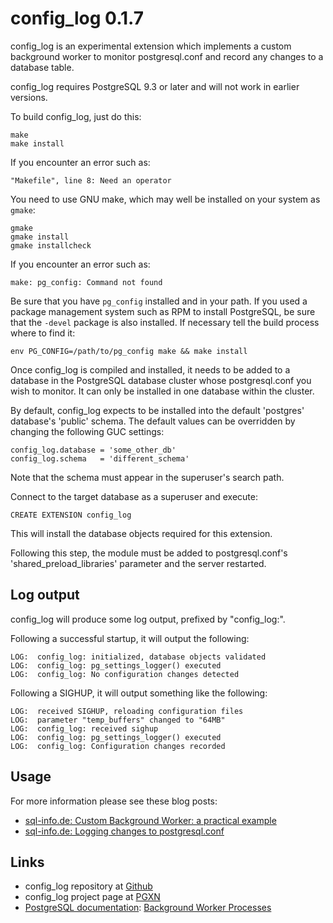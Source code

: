 config_log 0.1.7
================

config_log is an experimental extension which implements a custom
background worker to monitor postgresql.conf and record any changes to
a database table.

config_log requires PostgreSQL 9.3 or later and will not work in earlier
versions.

To build config_log, just do this:

    make
    make install

If you encounter an error such as:

    "Makefile", line 8: Need an operator

You need to use GNU make, which may well be installed on your system as
`gmake`:

    gmake
    gmake install
    gmake installcheck

If you encounter an error such as:

    make: pg_config: Command not found

Be sure that you have `pg_config` installed and in your path. If you used a
package management system such as RPM to install PostgreSQL, be sure that the
`-devel` package is also installed. If necessary tell the build process where
to find it:

    env PG_CONFIG=/path/to/pg_config make && make install

Once config_log is compiled and installed, it needs to be added to a database
in the PostgreSQL database cluster whose postgresql.conf you wish to monitor.
It can only be installed in one database within the cluster.

By default, config_log expects to be installed into the default 'postgres' 
database's 'public' schema. The default values can be overridden by changing 
the following GUC settings:

    config_log.database = 'some_other_db'
    config_log.schema   = 'different_schema'

Note that the schema must appear in the superuser's search path.

Connect to the target database as a superuser and execute:

    CREATE EXTENSION config_log

This will install the database objects required for this extension.

Following this step, the module must be added to postgresql.conf's 
'shared_preload_libraries' parameter and the server restarted.

Log output
----------

config_log will produce some log output, prefixed by "config_log:".

Following a successful startup, it will output the following:

    LOG:  config_log: initialized, database objects validated
    LOG:  config_log: pg_settings_logger() executed
    LOG:  config_log: No configuration changes detected

Following a SIGHUP, it will output something like the following:

    LOG:  received SIGHUP, reloading configuration files
    LOG:  parameter "temp_buffers" changed to "64MB"
    LOG:  config_log: received sighup
    LOG:  config_log: pg_settings_logger() executed
    LOG:  config_log: Configuration changes recorded


Usage
-----

For more information please see these blog posts:

- [sql-info.de: Custom Background Worker: a practical example](http://sql-info.de/postgresql/notes/custom-background-worker-bgw-practical-example.html)
- [sql-info.de: Logging changes to postgresql.conf](http://sql-info.de/postgresql/notes/logging-changes-to-postgresql-conf.html)

Links
-----

- config_log repository at [Github](https://github.com/ibarwick/config_log)
- config_log project page at [PGXN](http://www.pgxn.org/dist/config_log/)
- [PostgreSQL documentation](http://www.postgresql.org/docs/9.3/static/index.html): [Background Worker Processes](http://www.postgresql.org/docs/9.3/static/bgworker.html)